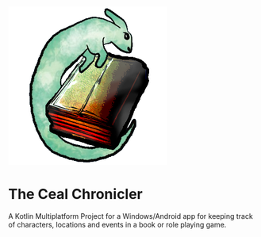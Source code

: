 ![Ceal Chronicler Logo](/images/CealChroniclerLogo.png)

# The Ceal Chronicler

A Kotlin Multiplatform Project for a Windows/Android app for keeping track of characters, locations and events in a book or role playing game.
